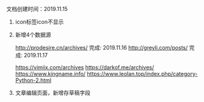 文档创建时间：2019.11.15

1. icon标签icon不显示

2. 新增4个数据源

   http://prodesire.cn/archives/
   完成: 2019.11.16
   http://greyli.com/posts/
   完成: 2019.11.17
   
   https://vimiix.com/archives
   https://darkof.me/archives/
   https://www.kingname.info/
   https://www.leolan.top/index.php/category-Python-2.html

3. 文章编辑页面，新增存草稿字段